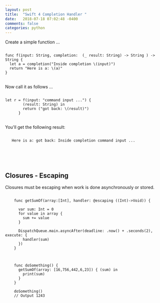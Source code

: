 ```yaml
---
layout: post
title:  "Swift 4 Completion Handler "
date:   2018-07-18 07:02:48 -0400 
comments: false
categories: python
---
```


Create a simple function ...

<pre>
<code class="language-swift">
func f(input: String, completion:  (_ result: String) -> String ) -> String {
  let a = completion("Inside completion \(input)")
  return "Here is a: \(a)"
}
</code>
</pre>

Now call it as follows ...

<pre>
<code class="language-swift">
let r = f(input: "command input ...") {
        (result: String) in
        return ("got back: \(result)")
      }
</code>
</pre>

You'll get the following result:


<pre>
<code class="language-swift">
   Here is a: got back: Inside completion command input ...
</code>
</pre>


<br><br>
## Closures - Escaping


Closures must be escaping when work is done asynchronously or stored.

<pre>
<code class="language-swift">
    func getSumOf(array:[Int], handler: @escaping ((Int)->Void)) {
      
      var sum: Int = 0
      for value in array {
        sum += value
      }
      
      DispatchQueue.main.asyncAfter(deadline: .now() + .seconds(2), execute: {
        handler(sum)
      })
    }



    func doSomething() {
      getSumOf(array: [16,756,442,6,23]) { (sum) in
        print(sum)
      }
    }
    
    doSomething()
    // Output 1243

</code>
</pre>



<div id="fb-root"></div>
<script>(function(d, s, id) {
  var js, fjs = d.getElementsByTagName(s)[0];
  if (d.getElementById(id)) return;
  js = d.createElement(s); js.id = id;
  js.src = "//connect.facebook.net/en_US/sdk.js#xfbml=1&version=v2.8&appId=671657696349259";
  fjs.parentNode.insertBefore(js, fjs);
}(document, 'script', 'facebook-jssdk'));</script>


<!--  Enter text below, if you want -->


<div class="fb-comments"  data-numposts="5"></div>






